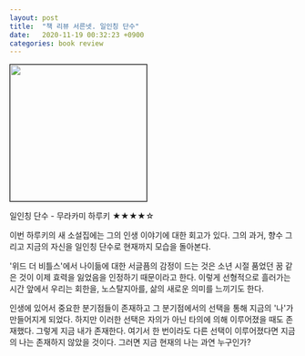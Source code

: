 ```yaml
---
layout: post
title:  "책 리뷰 서른넷. 일인칭 단수"
date:   2020-11-19 00:32:23 +0900
categories: book review
---
```

<img width=240px style="border:1px solid black;" src="https://shopping-phinf.pstatic.net/main_3244165/32441659635.20220527033857.jpg?type=w300">

일인칭 단수 - 무라카미 하루키 ★★★★☆

이번 하루키의 새 소설집에는 그의 인생 이야기에 대한 회고가 있다. 그의 과거, 향수 그리고 지금의 자신을 일인칭 단수로 현재까지 모습을 돌아본다.

'위드 더 비틀스'에서 나이듦에 대한 서글픔의 감정이 드는 것은 소년 시절 품었던 꿈 같은 것이 이제 효력을 잃었음을 인정하기 때문이라고 한다. 이렇게 선형적으로 흘러가는 시간 앞에서 우리는 회한을, 노스탈지아를, 삶의 새로운 의미를 느끼기도 한다.

인생에 있어서 중요한 분기점들이 존재하고 그 분기점에서의 선택을 통해 지금의 '나'가 만들어지게 되었다. 하지만 이러한 선택은 자의가 아닌 타의에 의해 이루어졌을 때도 존재했다. 그렇게 지금 내가 존재한다. 여기서 한 번이라도 다른 선택이 이루어졌다면 지금의 나는 존재하지 않았을 것이다. 그러면 지금 현재의 나는 과연 누구인가?
